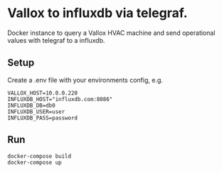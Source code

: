 # Vallox to influxdb via telegraf.

Docker instance to query a Vallox HVAC machine and send operational values with
telegraf to a influxdb.

## Setup

Create a .env file with your environments config, e.g.

```
VALLOX_HOST=10.0.0.220
INFLUXDB_HOST="influxdb.com:8086"
INFLUXDB_DB=db0
INFLUXDB_USER=user
INFLUXDB_PASS=password
```

## Run

```
docker-compose build
docker-compose up
```

